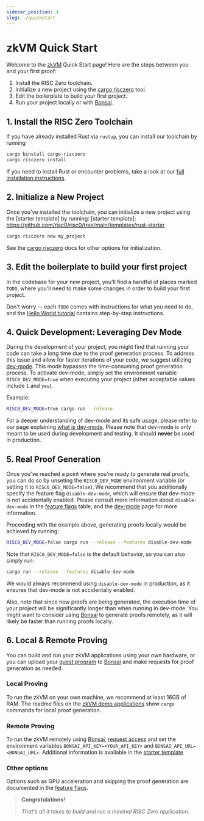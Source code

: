 ```yaml
---
sidebar_position: 3
slug: ./quickstart
---
```


# zkVM Quick Start

Welcome to the [zkVM] Quick Start page! Here are the steps between you and your first proof:

1. Install the RISC Zero toolchain.
2. Initialize a new project using the [cargo risczero] tool.
3. Edit the boilerplate to build your first project.
4. Run your project locally or with [Bonsai].

## 1. Install the RISC Zero Toolchain

If you have already installed Rust via `rustup`, you can install our toolchain by running

```bash
cargo binstall cargo-risczero
cargo risczero install
```

If you need to install Rust or encounter problems, take a look at our [full installation instructions](install.md).

## 2. Initialize a New Project

Once you've installed the toolchain, you can initialize a new project using the [starter template] by running:
[starter template]: https://github.com/risc0/risc0/tree/main/templates/rust-starter

```bash
cargo risczero new my_project
```

See the [cargo risczero] docs for other options for initialization.

## 3. Edit the boilerplate to build your first project

In the codebase for your new project, you'll find a handful of places marked `TODO`, where you'll need to make some changes in order to build your first project.

Don't worry -- each `TODO` comes with instructions for what you need to do, and the [Hello World tutorial] contains step-by-step instructions.

## 4. Quick Development: Leveraging Dev Mode

During the development of your project, you might find that running your code can take a long time due to the proof generation process. To address this issue and allow for faster iterations of your code, we suggest utilizing [dev-mode]. This mode bypasses the time-consuming proof generation process. To activate dev-mode, simply set the environment variable `RISC0_DEV_MODE=true` when executing your project (other acceptable values include `1` and `yes`).

Example:

```bash
RISC0_DEV_MODE=true cargo run --release
```

For a deeper understanding of dev-mode and its safe usage, please refer to our page explaining [what is dev-mode]. Please note that dev-mode is only meant to be used during development and testing. It should **never** be used in production.

## 5. Real Proof Generation

Once you've reached a point where you're ready to generate real proofs, you can do so by unseting the `RISC0_DEV_MODE` environment variable (or setting it to `RISC0_DEV_MODE=false`). We recommend that you additionally specify the feature flag `disable-dev-mode`, which will ensure that dev-mode is not accidentally enabled. Please consult more information about `disable-dev-mode` in the [feature flags] table, and the [dev-mode] page for more information.

Proceeding with the example above, generating proofs locally would be achieved by running:

```bash
RISC0_DEV_MODE=false cargo run --release --features disable-dev-mode
```

Note that `RISC0_DEV_MODE=false` is the default behavior, so you can also simply run:

```bash
cargo run --release --features disable-dev-mode
```

We would always recommend using `disable-dev-mode` in production, as it ensures that dev-mode is not accidentally enabled.

Also, note that since now proofs are being generated, the execution time of your project will be significantly longer than when running in dev-mode. You might want to consider using [Bonsai] to generate proofs remotely, as it will likely be faster than running proofs locally.

## 6. Local & Remote Proving

You can build and run your zkVM applications using your own hardware, or you can upload your [guest program] to [Bonsai] and make requests for proof generation as needed.

### Local Proving

To run the zkVM on your own machine, we recommend at least 16GB of RAM.
The readme files on the [zkVM demo applications] show `cargo` commands for local proof generation.

### Remote Proving

To run the zkVM remotely using [Bonsai], [request access] and set the environment variables `BONSAI_API_KEY=<YOUR_API_KEY>` and `BONSAI_API_URL=<BONSAI_URL>`.
Additional information is available in the [starter template](https://github.com/risc0/risc0/tree/main/templates/rust-starter#running-proofs-remotely-on-bonsai)

### Other options

Options such as GPU acceleration and skipping the proof generation are documented in the [feature flags].

> **Congratulations!**
>
> _That's all it takes to build and run a minimal RISC Zero application._

[zkVM]: ../zkvm/zkvm_overview.md
[guest program]: ../terminology.md#guest-program
[Bonsai]: ../bonsai/bonsai-overview.md
[install]: ./install.md
[feature flags]: https://github.com/risc0/risc0#feature-flags
[zkVM demo applications]: https://github.com/risc0/risc0/tree/v0.18.0/examples
[cargo risczero]: https://docs.rs/cargo-risczero/*/cargo_risczero
[Hello World tutorial]: https://github.com/risc0/risc0/tree/main/examples/hello-world/tutorial.md
[demo applications]: https://github.com/risc0/risc0/tree/v0.18.0/examples
[Bonsai Quick Start]: ../bonsai/quickstart.md
[request access]: https://bonsai.xyz/apply
[dev-mode]: ./dev-mode.md
[what is dev-mode]: ./dev-mode.md
